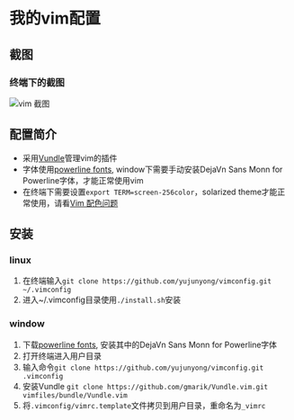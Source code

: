 # 我的vim配置

## 截图

### 终端下的截图
![vim 截图](http://5xi7es.com1.z0.glb.clouddn.com/vim.png)

## 配置简介
* 采用[Vundle](https://github.com/gmarik/Vundle.vim)管理vim的插件
* 字体使用[powerline fonts](https://github.com/powerline/fonts), window下需要手动安装DejaVn Sans Monn for Powerline字体，才能正常使用vim
* 在终端下需要设置`export TERM=screen-256color`，solarized theme才能正常使用，请看[Vim 配色问题](http://yujunyong.github.io/blog/2014/11/04/vim-pei-se-wen-ti/)

## 安装
### linux
1. 在终端输入`git clone https://github.com/yujunyong/vimconfig.git ~/.vimconfig`
2. 进入~/.vimconfig目录使用`./install.sh`安装

### window
1. 下载[powerline fonts](https://github.com/powerline/fonts), 安装其中的DejaVn Sans Monn for Powerline字体
2. 打开终端进入用户目录
3. 输入命令`git clone https://github.com/yujunyong/vimconfig.git .vimconfig`
4. 安装Vundle `git clone https://github.com/gmarik/Vundle.vim.git vimfiles/bundle/Vundle.vim`
5. 将`.vimconfig/vimrc.template`文件拷贝到用户目录，重命名为`_vimrc`
